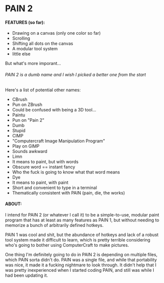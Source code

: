 # PAIN 2

#### FEATURES (so far):
- Drawing on a canvas (only one color so far)
- Scrolling
- Shifting all dots on the canvas
- A modular tool system
- little else

But what's more imporant...
###### PAIN 2 is a dumb name and I wish I picked a better one from the start
Here's a list of potential other names:
- CBrush
 - Pun on ZBrush
 - Could be confused with being a 3D tool...
- Paintu
 - Pun on "Pain 2"
 - Dumb
 - Stupid
- CIMP
 - "Computercraft Image Manipulation Program"
 - Play on GIMP
 - Sounds awkward
- Limn
 - It means to paint, but with words
 - Obscure word == instant fancy
 - Who the fuck is going to know what that word means
- Dye
 - It means to paint, with paint
 - Short and convenient to type in a terminal
 - Thematically consistent with PAIN (pain, die, the works)

#### ABOUT:
I intend for PAIN 2 (or whatever I call it) to be a simple-to-use, modular paint program that has at least as many features as PAIN 1, but without needing to memorize a bunch of arbitrarily defined hotkeys.

PAIN 1 was cool and shit, but the abundance of hotkeys and lack of a robust tool system made it difficult to learn, which is pretty terrible considering who's going to bother using ComputerCraft to make pictures.

One thing I'm definitely going to do in PAIN 2 is depending on multiple files, which PAIN sorta didn't do. PAIN was a single file, and while that portability was nice, it made it a fucking nightmare to look through. It didn't help that I was pretty inexperienced when I started coding PAIN, and still was while I had been updating it.